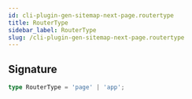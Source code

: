 ```yaml
---
id: cli-plugin-gen-sitemap-next-page.routertype
title: RouterType
sidebar_label: RouterType
slug: /cli-plugin-gen-sitemap-next-page.routertype
---
```






## Signature

```typescript
type RouterType = 'page' | 'app';
```
